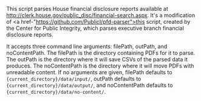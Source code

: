 This script parses House financial disclosure reports available at http://clerk.house.gov/public_disc/financial-search.aspx. It's a modification of <a href-"https://github.com/PublicI/pfd-parser">this script</a>, created by the Center for Public Integrity, which parses executive branch financial disclosure reports.

It accepts three command line arguments: filePath, outPath, and noContentPath. The filePath is the directory containing PDFs for it to parse. The outPath is the directory where it will save CSVs of the parsed data it produces. The noContentPath is the directory where it will move PDFs with unreadable content. If no arguments are given, filePath defaults to `{current_directory}/data/input/`, outPath defaults to `{current_directory}/data/output/`, and noContentPath defaults to `{current_directory}/data/no-content/`.
